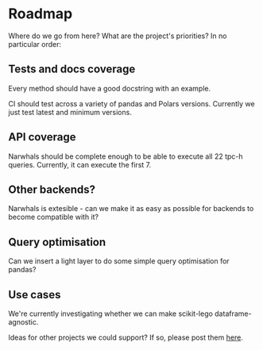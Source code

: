 # Roadmap

Where do we go from here? What are the project's priorities? In no particular order:

## Tests and docs coverage

Every method should have a good docstring with an example.

CI should test across a variety of pandas and Polars versions.
Currently we just test latest and minimum versions.

## API coverage

Narwhals should be complete enough to be able to execute all 22 tpc-h queries.
Currently, it can execute the first 7.

## Other backends?

Narwhals is extesible - can we make it as easy as possible for backends to become
compatible with it?

## Query optimisation

Can we insert a light layer to do some simple query optimisation for pandas?

## Use cases

We're currently investigating whether we can make scikit-lego dataframe-agnostic.

Ideas for other projects we could support? If so, please post them [here](https://github.com/narwhals-dev/narwhals/issues/62).
